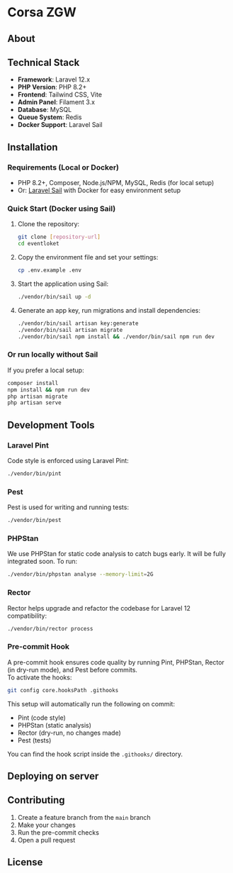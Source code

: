 # Corsa ZGW

## About


## Technical Stack

- **Framework**: Laravel 12.x
- **PHP Version**: PHP 8.2+
- **Frontend**: Tailwind CSS, Vite
- **Admin Panel**: Filament 3.x
- **Database**: MySQL
- **Queue System**: Redis
- **Docker Support**: Laravel Sail

## Installation

### Requirements (Local or Docker)

- PHP 8.2+, Composer, Node.js/NPM, MySQL, Redis (for local setup)
- Or: [Laravel Sail](https://laravel.com/docs/sail) with Docker for easy environment setup

### Quick Start (Docker using Sail)

1. Clone the repository:
   ```bash
   git clone [repository-url]
   cd eventloket
   ```

2. Copy the environment file and set your settings:
   ```bash
   cp .env.example .env
   ```

3. Start the application using Sail:
   ```bash
   ./vendor/bin/sail up -d
   ```

4. Generate an app key, run migrations and install dependencies:
   ```bash
   ./vendor/bin/sail artisan key:generate
   ./vendor/bin/sail artisan migrate
   ./vendor/bin/sail npm install && ./vendor/bin/sail npm run dev
   ```

### Or run locally without Sail

If you prefer a local setup:
```bash
composer install
npm install && npm run dev
php artisan migrate
php artisan serve
```

## Development Tools

### Laravel Pint

Code style is enforced using Laravel Pint:
```bash
./vendor/bin/pint
```

### Pest

Pest is used for writing and running tests:
```bash
./vendor/bin/pest
```

### PHPStan

We use PHPStan for static code analysis to catch bugs early. It will be fully integrated soon. To run:
```bash
./vendor/bin/phpstan analyse --memory-limit=2G
```

### Rector

Rector helps upgrade and refactor the codebase for Laravel 12 compatibility:
```bash
./vendor/bin/rector process
```

### Pre-commit Hook

A pre-commit hook ensures code quality by running Pint, PHPStan, Rector (in dry-run mode), and Pest before commits.  
To activate the hooks:

```bash
git config core.hooksPath .githooks
```

This setup will automatically run the following on commit:

- Pint (code style)
- PHPStan (static analysis)
- Rector (dry-run, no changes made)
- Pest (tests)

You can find the hook script inside the `.githooks/` directory.

## Deploying on server

## Contributing

1. Create a feature branch from the `main` branch
2. Make your changes
3. Run the pre-commit checks
4. Open a pull request

## License
